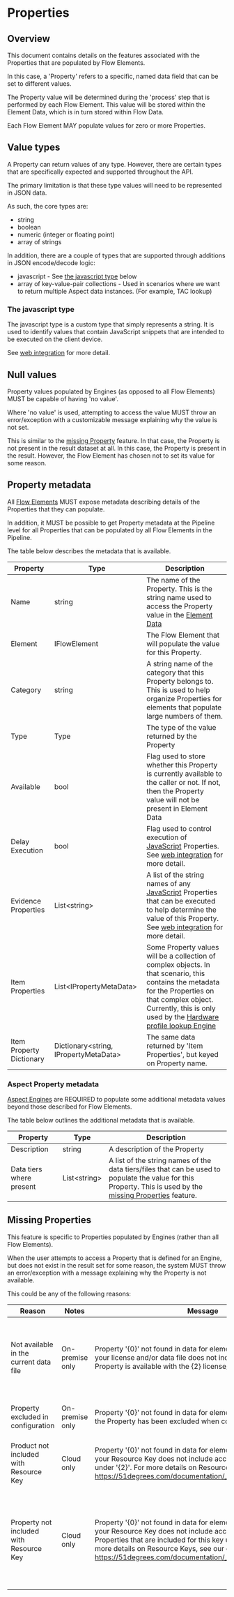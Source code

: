 # Properties

## Overview

This document contains details on the features associated with the Properties that
are populated by Flow Elements.

In this case, a 'Property' refers to a specific, named data field that can be
set to different values.

The Property value will be determined during the 'process' step that is performed
by each Flow Element. This value will be stored within the Element Data,
which is in turn stored within Flow Data.

Each Flow Element MAY populate values for zero or more Properties.

## Value types

A Property can return values of any type. However, there are certain types that are
specifically expected and supported throughout the API.

The primary limitation is that these type values will need to be represented
in JSON data.

As such, the core types are:

- string
- boolean
- numeric (integer or floating point)
- array of strings

In addition, there are a couple of types that are supported through additions in
JSON encode/decode logic:

- javascript - See [the javascript type](#the-javascript-type) below
- array of key-value-pair collections - Used in scenarios where we want to return
  multiple Aspect data instances. (For example, TAC lookup)

### The javascript type

The javascript type is a custom type that simply represents a string.
It is used to identify values that contain JavaScript snippets that are intended
to be executed on the client device.

See [web integration](web-integration.md) for more detail.

## Null values

Property values populated by Engines (as opposed to all Flow Elements)
MUST be capable of having 'no value'.

Where 'no value' is used, attempting to access the value MUST throw an
error/exception with a customizable message explaining why the value is not set.

This is similar to the [missing Property](#missing-properties) feature.
In that case, the Property is not present in the result dataset at all. In this
case, the Property is present in the result. However, the Flow Element has
chosen not to set its value for some reason.

## Property metadata

All [Flow Elements](../conceptual-overview.md#flow-element) MUST expose metadata
describing details of the Properties that they can populate.

In addition, it MUST be possible to get Property metadata at the Pipeline
level for all Properties that can be populated by all Flow Elements in the
Pipeline.

The table below describes the metadata that is available.

| Property                 | Type                                    | Description                                                                                                                                                                                                                                                                                                          |
|--------------------------|-----------------------------------------|----------------------------------------------------------------------------------------------------------------------------------------------------------------------------------------------------------------------------------------------------------------------------------------------------------------------|
| Name                     | string                                  | The name of the Property. This is the string name used to access the Property value in the [Element Data](../conceptual-overview.md#element-data)                                                                                                                                                                    |
| Element                  | IFlowElement                            | The Flow Element that will populate the value for this Property.                                                                                                                                                                                                                                                 |
| Category                 | string                                  | A string name of the category that this Property belongs to. This is used to help organize Properties for elements that populate large numbers of them.                                                                                                                                                              |
| Type                     | Type                                    | The type of the value returned by the Property                                                                                                                                                                                                                                                                       |
| Available                | bool                                    | Flag used to store whether this Property is currently available to the caller or not. If not, then the Property value will not be present in Element Data                                                                                                                                                        |
| Delay Execution          | bool                                    | Flag used to control execution of [JavaScript](#the-javascript-type) Properties. See [web integration](web-integration.md) for more detail.                                                                                                                                                                          |
| Evidence Properties      | List\<string\>                          | A list of the string names of any [JavaScript](#the-javascript-type) Properties that can be executed to help determine the value of this Property. See [web integration](web-integration.md) for more detail.                                                                                                        |
| Item Properties          | List\<IPropertyMetaData\>               | Some Property values will be a collection of complex objects. In that scenario, this contains the metadata for the Properties on that complex object. Currently, this is only used by the [Hardware profile lookup Engine](../../device-detection-specification/pipeline-elements/hardware-profile-lookup-cloud.md) |
| Item Property Dictionary | Dictionary\<string, IPropertyMetaData\> | The same data returned by 'Item Properties', but keyed on Property name.                                                                                                                                                                                                                                             |

### Aspect Property metadata

[Aspect Engines](../conceptual-overview.md#aspect-engine) are REQUIRED to populate
some additional metadata values beyond those described for Flow Elements.

The table below outlines the additional metadata that is available.

| Property                 | Type           | Description                                                                                                                                                                         |
|--------------------------|----------------|-------------------------------------------------------------------------------------------------------------------------------------------------------------------------------------|
| Description              | string         | A description of the Property                                                                                                                                                       |
| Data tiers where present | List\<string\> | A list of the string names of the data tiers/files that can be used to populate the value for this Property. This is used by the [missing Properties](#missing-properties) feature. |

## Missing Properties

This feature is specific to Properties populated by Engines (rather than all
Flow Elements).

When the user attempts to access a Property that is defined for an Engine, but
does not exist in the result set for some reason, the system MUST throw an
error/exception with a message explaining why the Property is not available.

This could be any of the following reasons:

| Reason                                  | Notes           | Message                                                                                                                                                                                                                                                                                                            | Parameters                                                                                             |
|-----------------------------------------|-----------------|--------------------------------------------------------------------------------------------------------------------------------------------------------------------------------------------------------------------------------------------------------------------------------------------------------------------|--------------------------------------------------------------------------------------------------------|
| Not available in the current data file  | On-premise only | Property '{0}' not found in data for element '{1}'. This is because your license and/or data file does not include this Property. The Property is available with the {2} license/data.                                                                                                                             | 0. Property name<br/>1. element name<br/>2. comma-separated list of data file/license types            |
| Property excluded in configuration      | On-premise only | Property '{0}' not found in data for element '{1}'. This is because the Property has been excluded when configuring the Engine.                                                                                                                                                                                    | 0. Property name<br/>1. element name                                                                   |
| Product not included with Resource Key  | Cloud only      | Property '{0}' not found in data for element '{1}'. This is because your Resource Key does not include access to any Properties under '{2}'. For more details on Resource Keys, see our explainer: https://51degrees.com/documentation/_info__resource_keys.html                                                   | 0. Property name<br/>1. element name<br/>2. product name                                               |
| Property not included with Resource Key | Cloud only      | Property '{0}' not found in data for element '{1}'. This is because your Resource Key does not include access to this Property. Properties that are included for this key under '{2}' are {3}. For more details on Resource Keys, see our explainer: https://51degrees.com/documentation/_info__resource_keys.html | 0. Property name<br/>1. element name<br/>2. product name<br/>3. comma-separated list of Property names |


